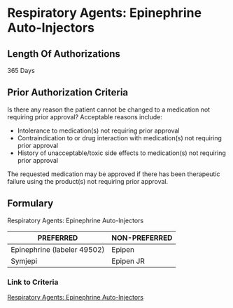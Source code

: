 # Respiratory Agents: Epinephrine Auto-Injectors

## Length Of Authorizations

365 Days

## Prior Authorization Criteria

Is there any reason the patient cannot be changed to a medication not requiring prior approval? Acceptable reasons include:

-   Intolerance to medication(s) not requiring prior approval
-   Contraindication to or drug interaction with medication(s) not requiring prior approval
-   History of unacceptable/toxic side effects to medication(s) not requiring prior approval

The requested medication may be approved if there has been therapeutic failure using the product(s) not requiring prior approval.

## Formulary

Respiratory Agents: Epinephrine Auto-Injectors

| PREFERRED                   | NON-PREFERRED |
|-----------------------------|---------------|
| Epinephrine (labeler 49502) | Epipen        |
| Symjepi                     | Epipen JR     |

### Link to Criteria

[Respiratory Agents: Epinephrine Auto-Injectors](https://pharmacy.medicaid.ohio.gov/sites/default/files/20220415_UPDL_Criteria_FINAL_.pdf#page=89)
